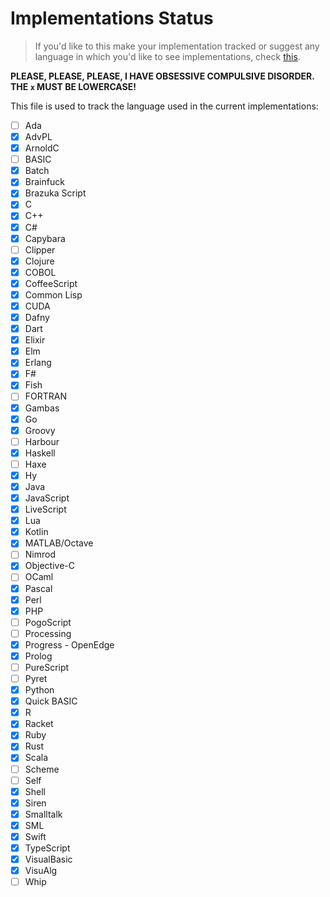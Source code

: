 # Implementations Status

> If you'd like to this make your implementation tracked or suggest
any language in which you'd like to see implementations, check [this](CONTRIBUTING.md).

**PLEASE, PLEASE, PLEASE, I HAVE OBSESSIVE COMPULSIVE DISORDER.**
**THE `x` MUST BE LOWERCASE!**

This file is used to track the language used in the current implementations:

- [ ] Ada
- [x] AdvPL
- [x] ArnoldC
- [ ] BASIC
- [x] Batch
- [x] Brainfuck
- [x] Brazuka Script
- [x] C
- [x] C++
- [x] C#
- [x] Capybara
- [ ] Clipper
- [x] Clojure
- [x] COBOL
- [x] CoffeeScript
- [x] Common Lisp
- [x] CUDA
- [x] Dafny
- [x] Dart
- [x] Elixir
- [x] Elm
- [x] Erlang
- [x] F#
- [x] Fish
- [ ] FORTRAN
- [x] Gambas
- [x] Go
- [x] Groovy
- [ ] Harbour
- [x] Haskell
- [ ] Haxe
- [x] Hy
- [x] Java
- [x] JavaScript
- [x] LiveScript
- [x] Lua
- [x] Kotlin
- [x] MATLAB/Octave
- [ ] Nimrod
- [x] Objective-C
- [ ] OCaml
- [x] Pascal
- [x] Perl
- [x] PHP
- [ ] PogoScript
- [ ] Processing
- [x] Progress - OpenEdge
- [x] Prolog
- [ ] PureScript
- [ ] Pyret
- [x] Python
- [x] Quick BASIC
- [x] R
- [x] Racket
- [x] Ruby
- [x] Rust
- [x] Scala
- [ ] Scheme
- [ ] Self
- [x] Shell
- [x] Siren
- [x] Smalltalk
- [x] SML
- [x] Swift
- [x] TypeScript
- [x] VisualBasic
- [x] VisuAlg
- [ ] Whip
